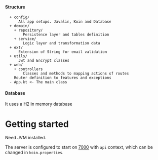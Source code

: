 #### Structure
      + config/
          All app setups. Javalin, Koin and Database
      + domain/
        + repository/
            Persistence layer and tables definition
        + service/
            Logic layer and transformation data
      + ext/
          Extension of String for email validation
      + utils/
          Jwt and Encrypt classes
      + web/
        + controllers
            Classes and methods to mapping actions of routes
        Router definition to features and exceptions
      - App.kt <- The main class

#### Database

It uses a H2 in memory database

# Getting started

Need JVM installed.

The server is configured to start on [7000](http://localhost:7000/api) with `api` context, which can be changed in `koin.properties`.

